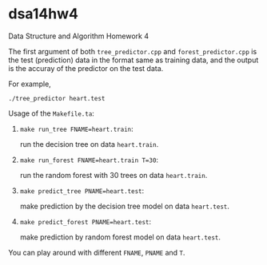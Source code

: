 dsa14hw4
========

Data Structure and Algorithm Homework 4

The first argument of both `tree_predictor.cpp` and `forest_predictor.cpp`
is the test (prediction) data in the format same as training data, and the
output is the accuray of the predictor on the test data.

For example,

    ./tree_predictor heart.test

Usage of the `Makefile.ta`:

1. `make run_tree FNAME=heart.train`: 

   run the decision tree on data `heart.train`.

2. `make run_forest FNAME=heart.train T=30`:

   run the random forest with 30 trees on data `heart.train`.

3. `make predict_tree PNAME=heart.test`:

   make prediction by the decision tree model on data `heart.test`.

4. `make predict_forest PNAME=heart.test`:

   make prediction by random forest model on data `heart.test`.

You can play around with different `FNAME`, `PNAME` and `T`.

